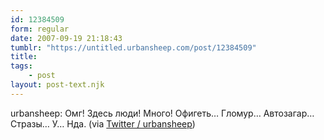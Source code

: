 ```yaml
---
id: 12384509
form: regular
date: 2007-09-19 21:18:43
tumblr: "https://untitled.urbansheep.com/post/12384509"
title:
tags:
    - post
layout: post-text.njk
---
```


<p>urbansheep: Омг! Здесь люди! Много! Офигеть&hellip; Гломур&hellip; Автозагар&hellip; Стразы&hellip; У&hellip; Нда. (via <a href="http://twitter.com/urbansheep/statuses/279615772">Twitter / urbansheep</a>)</p>

